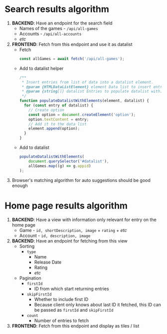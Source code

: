 # Search results algorithm

1. **BACKEND**: Have an endpoint for the search field
    - Names of the games - `/api/all-games`
    - Accounts - `/api/all-accounts`
    - *etc*
2. **FRONTEND**: Fetch from this endpoint and use it as datalist
    - Fetch
        ```javascript
        const allGames = await fetch('/api/all-games');
        ```
    - Add to datalist helper
        ```javascript
        /**
         * Insert entries from list of data into a datalist element.
         * @param {HTMLDataListElement} element Data list to insert entries to.
         * @param {string[]} datalist Entries to populate datalist with.
         */
        function populateDatalistWithElements(element, datalist) {
          for (const entry of datalist) {
            // Create option
            const option = document.createElement('option');
            option.textContent = entry;
            // Add it to the data list
            element.append(option);
          }
        }
        ```
    - Add to datalist
        ```javascript
        populateDatalistWithElements(
            document.querySelector('#datalist'),
            allGames.map((g) => g.appid)
        );
        ```
3. Browser's matching algorithm for auto suggestions should be good enough

# Home page results algorithm

1. **BACKEND**: Have a view with information only relevant for entry on the home page
    - Game - `id, shortDescription, image` + `rating` + *etc*
    - Account - `id, description, image`
2. **BACKEND**: Have an endpoint for fetching from this view
    - Sorting
        - `type`
            - Name
            - Release Date
            - Rating
            - *etc*
    - Pagination
        - `firstId`
            - ID from which start returning entries
        - `skipFirstId`
            - Whether to include first ID
            - Because client only knows about last ID it fetched, this ID can be passed as `firstId` and `skipFirstId`
        - `count`
            - Number of entries to fetch
3. **FRONTEND**: Fetch from this endpoint and display as tiles / list

